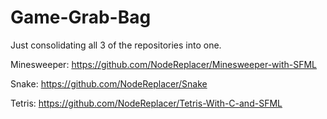 # Game-Grab-Bag
Just consolidating all 3 of the repositories into one.

Minesweeper: https://github.com/NodeReplacer/Minesweeper-with-SFML

Snake: https://github.com/NodeReplacer/Snake

Tetris: https://github.com/NodeReplacer/Tetris-With-C-and-SFML
